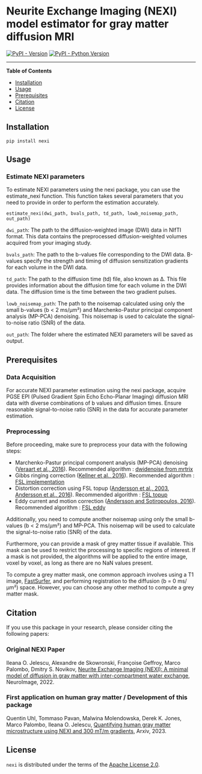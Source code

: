 # Neurite Exchange Imaging (NEXI) model estimator for gray matter diffusion MRI

[![PyPI - Version](https://img.shields.io/pypi/v/nexi.svg)](https://pypi.org/project/nexi)
[![PyPI - Python Version](https://img.shields.io/pypi/pyversions/nexi.svg)](https://pypi.org/project/nexi)

-----

**Table of Contents**

- [Installation](#installation)
- [Usage](#usage)
- [Prerequisites](#prerequisites)
- [Citation](#citation)
- [License](#license)

## Installation

```console
pip install nexi
```

## Usage

### Estimate NEXI parameters

To estimate NEXI parameters using the nexi package, you can use the estimate_nexi function. This function takes several parameters that you need to provide in order to perform the estimation accurately.

```
estimate_nexi(dwi_path, bvals_path, td_path, lowb_noisemap_path, out_path)
```

`dwi_path`: The path to the diffusion-weighted image (DWI) data in NIfTI format. This data contains the preprocessed diffusion-weighted volumes acquired from your imaging study.

`bvals_path`: The path to the b-values file corresponding to the DWI data. B-values specify the strength and timing of diffusion sensitization gradients for each volume in the DWI data.

`td_path`: The path to the diffusion time (td) file, also known as Δ. This file provides information about the diffusion time for each volume in the DWI data. The diffusion time is the time between the two gradient pulses. 

`lowb_noisemap_path`: The path to the noisemap calculated using only the small b-values (b < 2 ms/µm²) and Marchenko-Pastur principal component analysis (MP-PCA) denoising. This noisemap is used to calculate the signal-to-noise ratio (SNR) of the data.

`out_path`: The folder where the estimated NEXI parameters will be saved as output.

## Prerequisites

### Data Acquisition

For accurate NEXI parameter estimation using the nexi package, acquire PGSE EPI (Pulsed Gradient Spin Echo Echo-Planar Imaging) diffusion MRI data with diverse combinations of b values and diffusion times. Ensure reasonable signal-to-noise ratio (SNR) in the data for accurate parameter estimation.

### Preprocessing

Before proceeding, make sure to preprocess your data with the following steps:
- Marchenko-Pastur principal component analysis (MP-PCA) denoising ([Veraart et al., 2016](https://doi.org/10.1016/j.neuroimage.2016.08.016)). Recommended algorithm : [dwidenoise from mrtrix](https://mrtrix.readthedocs.io/en/dev/reference/commands/dwidenoise.html)
- Gibbs ringing correction ([Kellner et al., 2016](https://doi.org/10.1002/mrm.26054)). Recommended algorithm : [FSL implementation](https://bitbucket.org/reisert/unring/src/master/)
- Distortion correction using FSL topup ([Andersson et al., 2003](https://doi.org/10.1002/mrm.10335), [Andersson et al., 2016](https://doi.org/10.1016/j.neuroimage.2015.10.019)). Recommended algorithm : [FSL topup](https://fsl.fmrib.ox.ac.uk/fsl/fslwiki/topup)
- Eddy current and motion correction ([Andersson and Sotiropoulos, 2016](https://doi.org/10.1016/j.neuroimage.2015.12.037)). Recommended algorithm : [FSL eddy](https://fsl.fmrib.ox.ac.uk/fsl/fslwiki/eddy)

Additionally, you need to compute another noisemap using only the small b-values (b < 2 ms/µm²) and MP-PCA. This noisemap will be used to calculate the signal-to-noise ratio (SNR) of the data.

Furthermore, you can provide a mask of grey matter tissue if available. This mask can be used to restrict the processing to specific regions of interest. If a mask is not provided, the algorithms will be applied to the entire image, voxel by voxel, as long as there are no NaN values present.

To compute a grey matter mask, one common approach involves using a T1 image, [FastSurfer](https://deep-mi.org/research/fastsurfer/), and performing registration to the diffusion (b = 0 ms/µm²) space. However, you can choose any other method to compute a grey matter mask.

## Citation

If you use this package in your research, please consider citing the following papers:

### Original NEXI Paper

Ileana O. Jelescu, Alexandre de Skowronski, Françoise Geffroy, Marco Palombo, Dmitry S. Novikov, [Neurite Exchange Imaging (NEXI): A minimal model of diffusion in gray matter with inter-compartment water exchange](https://www.sciencedirect.com/science/article/pii/S1053811922003986), NeuroImage, 2022.

### First application on human gray matter / Development of this package

Quentin Uhl, Tommaso Pavan, Malwina Molendowska, Derek K. Jones, Marco Palombo, Ileana O. Jelescu, [Quantifying human gray matter microstructure using NEXI and 300 mT/m gradients](https://arxiv.org/abs/2307.09492), Arxiv, 2023.


## License

`nexi` is distributed under the terms of the [Apache License 2.0](https://spdx.org/licenses/Apache-2.0.html).

